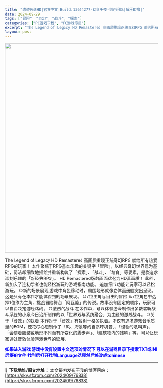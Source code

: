 ```yaml
---
title: "遗迹传说HD|官方中文|Build.13654277-幻影千夜-剑芒闪烁|解压即撸|"
date: 2024-09-29
tags: ["冒险", "奇幻", "战斗", "探索"]
categories: ["PC游戏下载", "PC游戏专区"]
excerpt: "The Legend of Legacy HD Remastered 高画质重现正统奇幻RPG 献给所有热爱RPG的玩家！ 本作聚焦于RPG基本乐趣的关键字「冒险」，以经典奇幻世界观为基础，简洁却细致地描绘并重新构筑了「探索」、「战斗」、「培育」等要素，是款追求深刻乐趣的「新经典RPG」。 HD R&hellip;"
layout: post
---
```


<img class="aligncenter size-full wp-image-76813" src="https://sky.sfcrom.com/wp-content/uploads/2024/09/2024092905470357.webp" alt="" width="1230" height="692" />

The Legend of Legacy HD Remastered
高画质重现正统奇幻RPG
献给所有热爱RPG的玩家！
本作聚焦于RPG基本乐趣的关键字「冒险」，以经典奇幻世界观为基础，简洁却细致地描绘并重新构筑了「探索」、「战斗」、「培育」等要素，是款追求深刻乐趣的「新经典RPG」。
HD Remastered版的画面优化为HD高画质！
此外，新加入了连初学者也能轻松游玩的游戏指南功能。
追加细节功能让玩家可以轻松游玩。
○新的场景展现
游戏中角色移动时，周围地形就像立体画册般突出呈现。这是只有在本作才能体验到的场景展现。
○7位主角与自由的冒险
从7位角色中选择1位作为主角，挑战冒险舞台「阿瓦隆」的传说。故事没有固定的顺序，玩家可以自由决定游玩路线。
○激烈的战斗
在本作中，可以体验迄今制作出多数崭新战斗系统的小泉今日治所制作的以「世界观与系统融合」为主题的激烈战斗。
○关于「音效」的执着
本作对于「音效」有独树一格的执着。不仅有追求游戏音乐质量的BGM，还花尽心思制作了「风、海浪等的自然环境音」、「怪物的吼叫声」、「会随着服装或地形不同而有所变化的脚步声」、「建筑物内的残响」等，可以让玩家透过音效体验游戏世界的延展。

<span style="color: #0000ff;"><strong>如果进入游戏 游戏中没有设置中文选项的情况下 可以在游戏目录下搜索TXT或INI后缀的文件 找到后打开找到Language选项然后修改成tchinese</strong></span>

---
📖 **下载地址/原文地址：** 本文最初发布于我的博客网站：[https://sky.sfcrom.com/2024/09/76838](https://sky.sfcrom.com/2024/09/76838)
